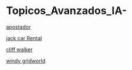 # Topicos_Avanzados_IA-
[apostador](https://github.com/Huguez/Topicos_Avanzados_IA-/blob/master/Programacion_dinamica/chapter_4/gramblerProblem.go)

[jack car Rental](https://github.com/Huguez/Topicos_Avanzados_IA-/blob/master/Programacion_dinamica/chapter_4/jackCarRental.go)

[cliff walker](https://github.com/Huguez/Topicos_Avanzados_IA-/blob/master/Programacion_dinamica/chapter_6/cliff_walking.go)

[windy gridworld](https://github.com/Huguez/Topicos_Avanzados_IA-/blob/master/Programacion_dinamica/chapter_6/windy_gridworld.go)


